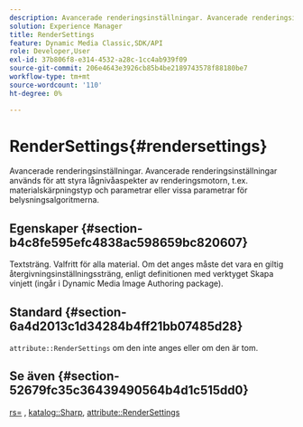 ```yaml
---
description: Avancerade renderingsinställningar. Avancerade renderingsinställningar används för att styra lågnivåaspekter av renderingsmotorn, t.ex. materialskärpningstyp och parametrar eller vissa parametrar för belysningsalgoritmerna.
solution: Experience Manager
title: RenderSettings
feature: Dynamic Media Classic,SDK/API
role: Developer,User
exl-id: 37b806f8-e314-4532-a28c-1cc4ab939f09
source-git-commit: 206e4643e3926cb85b4be2189743578f88180be7
workflow-type: tm+mt
source-wordcount: '110'
ht-degree: 0%

---
```


# RenderSettings{#rendersettings}

Avancerade renderingsinställningar. Avancerade renderingsinställningar används för att styra lågnivåaspekter av renderingsmotorn, t.ex. materialskärpningstyp och parametrar eller vissa parametrar för belysningsalgoritmerna.

## Egenskaper {#section-b4c8fe595efc4838ac598659bc820607}

Textsträng. Valfritt för alla material. Om det anges måste det vara en giltig återgivningsinställningssträng, enligt definitionen med verktyget Skapa vinjett (ingår i Dynamic Media Image Authoring package).

## Standard {#section-6a4d2013c1d34284b4ff21bb07485d28}

`attribute::RenderSettings` om den inte anges eller om den är tom.

## Se även {#section-52679fc35c36439490564b4d1c515dd0}

[rs=](../../../../../ir-api/http-protocol/image-rendering-api-ref/c-ir-http-protocol-ref/c-ir-http-protocol-command-reference/r-ir-rs.md#reference-d20cefaaa6cd4f449d1591c87959b4cf) , [katalog::Sharp](../../../../../ir-api/material-cat/image-rendering-api-ref/c-ir-material-catalog/c-ir-material-data-reference/r-ir-sharp-dataref.md#reference-f79a14bd52474dfd8495115d398a30d0), [attribute::RenderSettings](../../../../../ir-api/material-cat/image-rendering-api-ref/c-ir-material-catalog/c-ir-attributes-reference/r-ir-rendersettings.md#reference-f3ae5e18095d40b2a8edef957dd82fbd)
